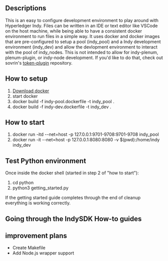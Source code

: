 ## Descriptions
This is an easy to configure development environment to play around with Hyperledger Indy. Files can be written in an IDE or text editor like VSCode on the host machine, while being able to have a consistent docker environment to run files in a simple way. It uses docker and docker images that are pre-configured to setup a pool (indy_pool) and a Indy development environment (indy_dev) and allow the devlopment environment to interact with the pool of indy_nodes. This is not intended to allow for indy-plenum, plenum-plugin, or  indy-node development. If you'd like to do that, check out sovrin's [token-plugin](https://github.com/sovrin-foundation/token-plugin#org003878b) repository.

## How to setup
1. [Download docker](https://docs.docker.com/install/#supported-platforms)
2. start docker
3. docker build -f indy-pool.dockerfile -t indy_pool .
4. docker build -f indy-dev.dockerfile -t indy_dev .

## How to start
1. docker run -itd --net=host -p 127.0.0.1:9701-9708:9701-9708 indy_pool
2. docker run -it --net=host -p 127.0.0.1:8080:8080 -v $(pwd):/home/indy indy_dev

## Test Python environment
Once inside the docker shell (started in step 2 of "how to start"):

1. cd python
2. python3 getting_started.py

If the getting started guide completes through the end of cleanup everything is working correctly.

## Going through the IndySDK How-to guides


## improvement plans
* Create Makefile
* Add Node.js wrapper support